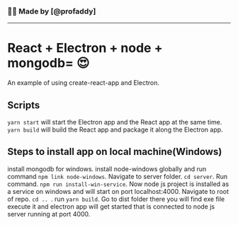### 🙋‍♂️ Made by [@profaddy]

---

# React + Electron + node + mongodb= 😍

An example of using create-react-app and Electron.

## Scripts
```yarn start``` will start the Electron app and the React app at the same time.  
```yarn build``` will build the React app and package it along the Electron app.

## Steps to install app on local machine(Windows)
install mongodb for windows.
install node-windows globally and run command ```npm link node-windows```.
Navigate to server folder.
```cd server```.
Run command.
```npm run install-win-service```.
Now node js project is installed as a service on windows and will start on port localhost:4000.
Navigate to root of repo.
```cd .. ```.
run ```yarn build```.
Go to dist folder there you will find exe file execute it and electron app will get started that is connected to node js server running at port 4000.
